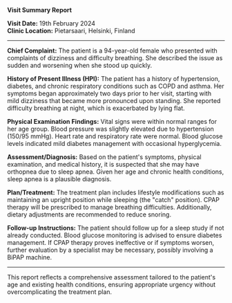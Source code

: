 

**Visit Summary Report**

**Visit Date:** 19th February 2024  
**Clinic Location:** Pietarsaari, Helsinki, Finland  

---

**Chief Complaint:** The patient is a 94-year-old female who presented with complaints of dizziness and difficulty breathing. She described the issue as sudden and worsening when she stood up quickly.

**History of Present Illness (HPI):** The patient has a history of hypertension, diabetes, and chronic respiratory conditions such as COPD and asthma. Her symptoms began approximately two days prior to her visit, starting with mild dizziness that became more pronounced upon standing. She reported difficulty breathing at night, which is exacerbated by lying flat.

**Physical Examination Findings:** Vital signs were within normal ranges for her age group. Blood pressure was slightly elevated due to hypertension (150/95 mmHg). Heart rate and respiratory rate were normal. Blood glucose levels indicated mild diabetes management with occasional hyperglycemia.

**Assessment/Diagnosis:** Based on the patient's symptoms, physical examination, and medical history, it is suspected that she may have orthopnea due to sleep apnea. Given her age and chronic health conditions, sleep apnea is a plausible diagnosis.

**Plan/Treatment:** The treatment plan includes lifestyle modifications such as maintaining an upright position while sleeping (the "catch" position). CPAP therapy will be prescribed to manage breathing difficulties. Additionally, dietary adjustments are recommended to reduce snoring.

**Follow-up Instructions:** The patient should follow up for a sleep study if not already conducted. Blood glucose monitoring is advised to ensure diabetes management. If CPAP therapy proves ineffective or if symptoms worsen, further evaluation by a specialist may be necessary, possibly involving a BiPAP machine.

---

This report reflects a comprehensive assessment tailored to the patient's age and existing health conditions, ensuring appropriate urgency without overcomplicating the treatment plan.